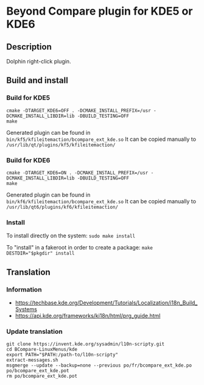 # Beyond Compare plugin for KDE5 or KDE6

## Description
Dolphin right-click plugin.

## Build and install
### Build for KDE5

```
cmake -DTARGET_KDE6=OFF . -DCMAKE_INSTALL_PREFIX=/usr -DCMAKE_INSTALL_LIBDIR=lib -DBUILD_TESTING=OFF
make
```

Generated plugin can be found in `bin/kf5/kfileitemaction/bcompare_ext_kde.so`
It can be copied manually to `/usr/lib/qt/plugins/kf5/kfileitemaction/`

### Build for KDE6

```
cmake -DTARGET_KDE6=ON . -DCMAKE_INSTALL_PREFIX=/usr -DCMAKE_INSTALL_LIBDIR=lib -DBUILD_TESTING=OFF
make
```

Generated plugin can be found in `bin/kf6/kfileitemaction/bcompare_ext_kde.so`
It can be copied manually to `/usr/lib/qt6/plugins/kf6/kfileitemaction/`

### Install

To install directly on the system:
`sudo make install`

To "install" in a fakeroot in order to create a package:
`make DESTDIR="$pkgdir" install`

## Translation

### Information

 - https://techbase.kde.org/Development/Tutorials/Localization/i18n_Build_Systems
 - https://api.kde.org/frameworks/ki18n/html/prg_guide.html

### Update translation

```
git clone https://invent.kde.org/sysadmin/l10n-scripty.git
cd BCompare-LinuxMenus/kde
export PATH="$PATH:/path-to/l10n-scripty"
extract-messages.sh
msgmerge --update --backup=none --previous po/fr/bcompare_ext_kde.po po/bcompare_ext_kde.pot
rm po/bcompare_ext_kde.pot
```
